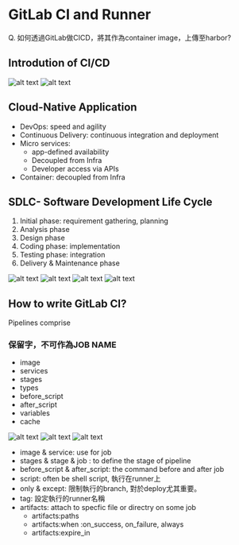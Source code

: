 # GitLab CI and Runner

Q. 如何透過GitLab做CICD，將其作為container image，上傳至harbor? 

## Introdution of CI/CD  

![alt text](image/gitlabCI01.png "Title Text")
![alt text](image/gitlabCI02.png "Title Text")

## Cloud-Native Application  

* DevOps: speed and agility  
* Continuous Delivery: continuous integration and deployment  
* Micro services:  
  * app-defined availability  
  * Decoupled from Infra  
  * Developer access via APIs  
* Container: decoupled from Infra  

## SDLC- Software Development Life Cycle  
1. Initial phase: requirement gathering, planning  
2. Analysis phase
3. Design phase  
4. Coding phase: implementation  
5. Testing phase: integration
6. Delivery & Maintenance phase  

![alt text](image/gitlabCI03.png "Title Text")
![alt text](image/gitlabCI04.png "Title Text")
![alt text](image/gitlabCI05.png "Title Text")
![alt text](image/gitlabCI06.png "Title Text")



## How to write GitLab CI?
Pipelines comprise

### 保留字，不可作為JOB NAME
* image  
* services  
* stages  
* types  
* before_script  
* after_script  
* variables  
* cache  


![alt text](image/configuration_1.png "Title Text")
![alt text](image/configuration_2.png "Title Text")
![alt text](image/configuration_3.png "Title Text")


* image & service: use for job  
* stages & stage & job : to define the stage of pipeline  
* before_script & after_script: the command before and after job  
* script: often be shell script, 執行在runner上  
* only & except: 限制執行的branch, 對於deploy尤其重要。  
* tag: 設定執行的runner名稱
* artifacts: attach to specfic file or directry on some job  
  - artifacts:paths  
  - artifacts:when  :on_success, on_failure, always
  - artifacts:expire_in



